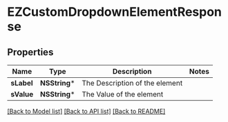 # EZCustomDropdownElementResponse

## Properties
Name | Type | Description | Notes
------------ | ------------- | ------------- | -------------
**sLabel** | **NSString*** | The Description of the element | 
**sValue** | **NSString*** | The Value of the element | 

[[Back to Model list]](../README.md#documentation-for-models) [[Back to API list]](../README.md#documentation-for-api-endpoints) [[Back to README]](../README.md)


